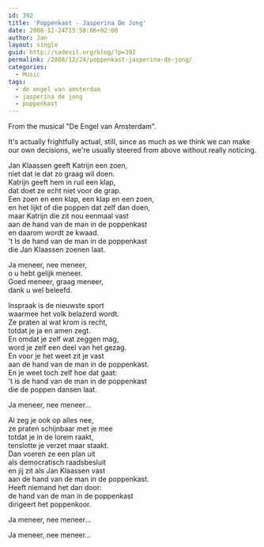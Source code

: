 ```yaml
---
id: 392
title: 'Poppenkast - Jasperina De Jong'
date: 2008-12-24T15:58:06+02:00
author: Jan
layout: single
guid: http://sadevil.org/blog/?p=392
permalink: /2008/12/24/poppenkast-jasperina-de-jong/
categories:
  - Music
tags:
  - de engel van amsterdam
  - jasperina de jong
  - poppenkast
---
```

From the musical "De Engel van Amsterdam". 

It's actually frightfully actual, still, since as much as we think we can make our own decisions, we're usually steered from above without really noticing.

Jan Klaassen geeft Katrijn een zoen,  
niet dat ie dat zo graag wil doen.  
Katrijn geeft hem in ruil een klap,  
dat doet ze echt niet voor de grap.  
Een zoen en een klap, een klap en een zoen,  
en het lijkt of die poppen dat zelf dan doen,  
maar Katrijn die zit nou eenmaal vast  
aan de hand van de man in de poppenkast  
en daarom wordt ze kwaad.  
't Is de hand van de man in de poppenkast  
die Jan Klaassen zoenen laat.

Ja meneer, nee meneer,  
o u hebt gelijk meneer.  
Goed meneer, graag meneer,  
dank u wel beleefd.

Inspraak is de nieuwste sport  
waarmee het volk belazerd wordt.  
Ze praten al wat krom is recht,  
totdat je ja en amen zegt.  
En omdat je zelf wat zeggen mag,  
word je zelf een deel van het gezag.  
En voor je het weet zit je vast  
aan de hand van de man in de poppenkast.  
En je weet toch zelf hoe dat gaat:  
't is de hand van de man in de poppenkast  
die de poppen dansen laat.

Ja meneer, nee meneer...

Al zeg je ook op alles nee,  
ze praten schijnbaar met je mee  
totdat je in de lorem raakt,  
tenslotte je verzet maar staakt.  
Dan voeren ze een plan uit  
als democratisch raadsbesluit  
en jij zit als Jan Klaassen vast  
aan de hand van de man in de poppenkast.  
Heeft niemand het dan door:  
de hand van de man in de poppenkast  
dirigeert het poppenkoor.

Ja meneer, nee meneer...

Ja meneer, nee meneer...